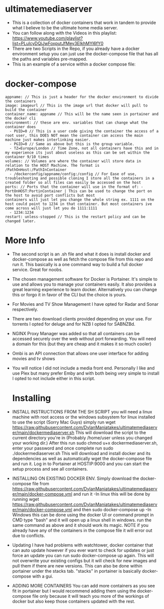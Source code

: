 # ultimatemediaserver
- This is a collection of docker containers that work in tandem to provide what I believe to be the ultimate home media server.
- You can follow along with the Videos in this playlist: https://www.youtube.com/playlist?list=PLuIcyDQjJwFoxputJfMey3EIkhMYl6fY0
- There are two Scripts in the Repo, if you already have a docker environment setup you can just use the docker-compose file that has all the paths and variables pre-mapped.
- This is an example of a service within a docker compose file:

 # docker-compose
 
    appname: // This is just a header for the docker environment to divide the containers
    image: imageurl // This is the image url that docker will pull to build the container
    container_name: appname // This will be the name seen in portainer and the docker cli
    environment: // these are env. variables that can change what the container does
      - PUID=0 // This is a user code giving the container the access of a root user, this DOES NOT mean the container can access the main machine just makes interlinking easier.
      - PGID=0 // Same as above but this is the group variable.
      - TZ=Europe/London // Time Zone, not all containers have this and in my experience its just about useless as this can be set within the container 9/10 times
    volumes: // Volumes are where the container will store data in relation to the HOST Machine. The format is /PathOnHost:/PathInContainer
      - /dockerconfig/appname/config:/config // For Ease of use, troubleshooting and possible cloning I store all the containers in a created folder so all files can easily be accessed on the host
    ports: // Ports that the container will use in the format of: - PortOnHOST:PortinContainer | This can be used to change the port on the host to avoid port conflicts but most 
    containers will just let you change the whole string ex. 1111 on the host could point to 1234 in that container. But most containers ive come across will just let you do 1111:1111
      - 1234:1234 
    restart: unless-stopped // This is the restart policy and can be changed later.

  # More Info 
    
- The second script is an .sh file and what it does is install docker and docker-compose as well as fetch the compose file from this repo and run it. This basically is a one command 
 way to build a full docker service. Great for noobs.
 
- The chosen management software for Docker is Portainer. It's simple to use and allows you to manage your containers easily. It also provides a great learning experience to learn docker.
 Alternatively you can change this or forgo it in favor of the CLI but the choice is yours.
- For Movies and TV Show Management I have opted for Radar and Sonar respectively.
- There are two download clients provided depending on your use. For torrents I opted for deluge and for NZB I opted for SABNZBd.
- NGINX Proxy Manager was added so that all containers can be accessed securely over the web without port forwarding. You will need a domain for this (but they are cheap and it
 makes it so much cooler)
- Ombi is an API connection that allows one user interface for adding movies and tv shows
- You will notice I did not include a media front end. Personally I like and use Plex but many prefer Emby and with both being very simple to install I opted to not include either in
 this script. 
  # Installing
 - INSTALL INSTRUCTIONS FROM THE SH SCRIPT
 you will need a linux machine with root access or the windows subsystem for linux installed to use the script (Sorry Mac Guys)
 simply run wget https://raw.githubusercontent.com/DylanManiatakes/ultimatemediaserver/main/dockermediaserver.sh
 This will download the script to the current directory you're in (Probably /home/user unless you changed your working dir.)
 After this run sudo chmod u+x dockermediaserver.sh, enter your password and once complete run sudo ./dockermediaserver.sh
 This will download and install docker and its dependencies as well as automatically wget the docker-compose file and run it.
 Log in to Portainer at HOSTIP:9000 and you can start the setup process and see all containers.
 
 
 - INSTALLING ON EXISTING DOCKER ENV.
 Simply download the docker-compose file from https://raw.githubusercontent.com/DylanManiatakes/ultimatemediaserver/main/docker-compose.yml and run it
 -In linux this will be done by running wget https://raw.githubusercontent.com/DylanManiatakes/ultimatemediaserver/main/docker-compose.yml and then sudo docker-compose up
 -In Windows this can be done using the docker UI or command prompt in CMD type "bash" and it will open up a linux shell in windows. run the same command as above and it should 
 work its magic.
 NOTE if you already have any of the containers in the compose file it will error out due to conflicts.
 
 - Updating
 I have had problems with watchtower, docker container that can auto update however if you ever want to check for updates or just force an update you can run 
 sudo docker-compose up again. This will not overwrite your existing configs but it will check for new images and pull them if there are new versions. 
 This can also be done within portainer under the stacks tab. "stacks" in portainer is basically docker-compose with a gui. 
 
 - ADDING MORE CONTAINERS
 You can add more containers as you see fit in portainer but I would recommend adding them using the docker-compose file only because it will teach you more of the workings of
 docker but also keep those containers updated with the rest. 





